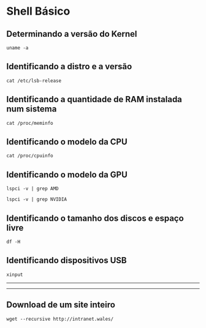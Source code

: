 # Shell Básico

## Determinando a versão do Kernel

```uname -a```

## Identificando a distro e a versão

```cat /etc/lsb-release```

## Identificando a quantidade de RAM instalada num sistema

```cat /proc/meminfo```

## Identificando o modelo da CPU

```cat /proc/cpuinfo```

## Identificando o modelo da GPU

```lspci -v | grep AMD```

```lspci -v | grep NVIDIA```

## Identificando o tamanho dos discos e espaço livre

```df -H```

## Identificando dispositivos USB

```xinput```

---

---

## Download de um site inteiro

```wget --recursive http://intranet.wales/```
